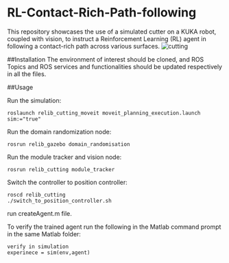 # RL-Contact-Rich-Path-following
This repository showcases the use of a simulated cutter on a KUKA robot, coupled with vision, to instruct a Reinforcement Learning (RL) agent in following a contact-rich path across various surfaces.
![cutting](https://github.com/aaflakiyan/RL-Contact-Rich-Path-following/assets/48828461/9a77b855-ba6a-41e6-94ac-945db1853238)

##Installation 
The environment of interest should be cloned, and ROS Topics and ROS services and functionalities should be updated respectively in all the files.  

##Usage 

Run the simulation: 
```
roslaunch relib_cutting_moveit moveit_planning_execution.launch sim:="true"
```
Run the domain randomization node:
```
rosrun relib_gazebo domain_randomisation
```
Run the module tracker and vision node: 
```
rosrun relib_cutting module_tracker  
```
Switch the controller to position controller:
```
roscd relib_cutting
./switch_to_position_controller.sh
```
run createAgent.m file. 

To verify the trained agent run the following in the Matlab command prompt in the same Matlab folder:
```
verify in simulation
experinece = sim(env,agent)
```


